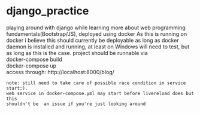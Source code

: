 # django_practice
playing around with django while learning more about web programming fundamentals(Bootstrap/JS), deployed using docker
  As this is running on docker i believe this should currently be deployable as long as docker daemon is installed and running, at least on Windows
  will need to test, but as long as this is the case. project should be runnable via  
    docker-compose build   
    docker-compose up  
    access through: http://localhost:8000/blog/
  
  
    note: still need to take care of possible race condition in service start:).
    web service in docker-compose.yml may start before livereload does but this 
    shouldn't be  an issue if you're just looking around 

